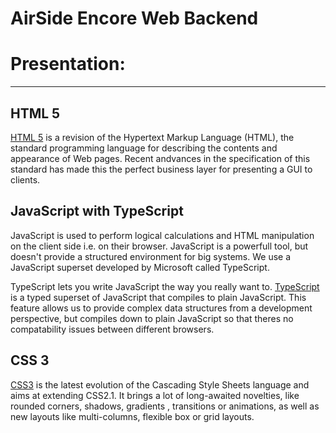 AirSide Encore Web Backend
==========================

# Presentation:
-------------

## HTML 5

[HTML 5](http://en.wikipedia.org/wiki/HTML5) is a revision of the Hypertext Markup Language (HTML), the standard programming language for describing the contents and appearance of Web pages. Recent andvances in the specification of this standard has made this the perfect business layer for presenting a GUI to clients. 

## JavaScript with TypeScript

JavaScript is used to perform logical calculations and HTML manipulation on the client side i.e. on their browser. JavaScript is a powerfull tool, but doesn't provide a structured environment for big systems. We use a JavaScript superset developed by Microsoft called TypeScript.

TypeScript lets you write JavaScript the way you really want to. [TypeScript](http://www.typescriptlang.org/) is a typed superset of JavaScript that compiles to plain JavaScript. This feature allows us to provide complex data structures from a development perspective, but compiles down to plain JavaScript so that theres no compatability issues between different browsers.

## CSS 3

[CSS3](http://en.wikipedia.org/wiki/Cascading_Style_Sheets) is the latest evolution of the Cascading Style Sheets language and aims at extending CSS2.1. It brings a lot of long-awaited novelties, like rounded corners, shadows, gradients , transitions or animations, as well as new layouts like multi-columns, flexible box or grid layouts.
